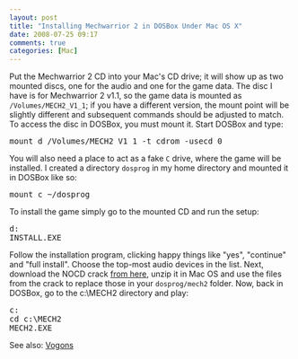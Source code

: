 ```yaml
---
layout: post
title: "Installing Mechwarrior 2 in DOSBox Under Mac OS X"
date: 2008-07-25 09:17
comments: true
categories: [Mac]
---
```

Put the Mechwarrior 2 CD into your Mac's CD drive; it will show up as two mounted discs, one for the audio and one for the game data.  The disc I have is for Mechwarrior 2 v1.1, so the game data is mounted as `/Volumes/MECH2_V1_1`; if you have a different version, the mount point will be slightly different and subsequent commands should be adjusted to match.  To access the disc in DOSBox, you must mount it.  Start DOSBox and type:
<pre>mount d /Volumes/MECH2_V1_1 -t cdrom -usecd 0</pre>
You will also need a place to act as a fake `C` drive, where the game will be installed.  I created a directory `dosprog` in my home directory and mounted it in DOSBox like so:
<pre>mount c ~/dosprog</pre>
To install the game simply go to the mounted CD and run the setup:
<pre>
d:
INSTALL.EXE
</pre>
Follow the installation program, clicking happy things like "yes", "continue" and "full install".  Choose the top-most audio devices in the list.  Next, download the NOCD crack [from here](http://vogons.zetafleet.com/viewtopic.php?t=4454), unzip it in Mac OS and use the files from the crack to replace those in your `dosprog/mech2` folder.  Now, back in DOSBox, go to the c:\MECH2 directory and play:
<pre>
c:
cd c:\MECH2
MECH2.EXE
</pre>
See also: [Vogons](http://vogons.zetafleet.com/viewtopic.php?t=4454)
